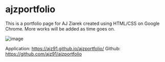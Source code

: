 # ajzportfolio

This is a portfolio page for AJ Ziarek created using HTML/CSS on Google Chrome. More works will be added as time goes on.

![image](./images/screenshot.png)

Application: https://ajz91.github.io/ajzportfolio/
Github: https://github.com/ajz91/ajzportfolio